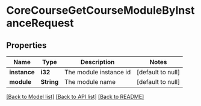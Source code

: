 # CoreCourseGetCourseModuleByInstanceRequest

## Properties

Name | Type | Description | Notes
------------ | ------------- | ------------- | -------------
**instance** | **i32** | The module instance id | [default to null]
**module** | **String** | The module name | [default to null]

[[Back to Model list]](../README.md#documentation-for-models) [[Back to API list]](../README.md#documentation-for-api-endpoints) [[Back to README]](../README.md)


